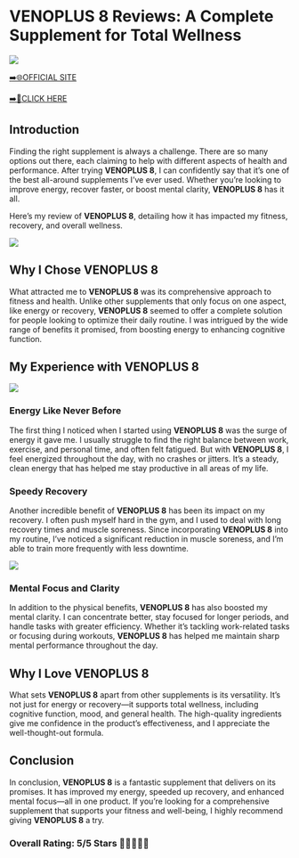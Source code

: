 # **VENOPLUS 8 Reviews**: A Complete Supplement for Total Wellness

[![](https://static.vecteezy.com/system/resources/thumbnails/019/896/014/small/buy-now-gradient-button-with-cart-symbol-buy-now-illustration-png.png)](https://edetoop.top/lander/sugarpreland-1/venoplus.html) 

[➡️🌐OFFICIAL SITE](https://edetoop.top/lander/sugarpreland-1/venoplus.html) 

[➡️🔗CLICK HERE](https://edetoop.top/lander/sugarpreland-1/venoplus.html) 


## Introduction

Finding the right supplement is always a challenge. There are so many options out there, each claiming to help with different aspects of health and performance. After trying **VENOPLUS 8**, I can confidently say that it’s one of the best all-around supplements I’ve ever used. Whether you’re looking to improve energy, recover faster, or boost mental clarity, **VENOPLUS 8** has it all.

Here’s my review of **VENOPLUS 8**, detailing how it has impacted my fitness, recovery, and overall wellness.

[![](https://wallpapers.com/images/hd/red-order-now-button-udg4jcj4arvn8b0n-2.png)](https://edetoop.top/lander/sugarpreland-1/venoplus.html)  

## Why I Chose **VENOPLUS 8**

What attracted me to **VENOPLUS 8** was its comprehensive approach to fitness and health. Unlike other supplements that only focus on one aspect, like energy or recovery, **VENOPLUS 8** seemed to offer a complete solution for people looking to optimize their daily routine. I was intrigued by the wide range of benefits it promised, from boosting energy to enhancing cognitive function.

## My Experience with **VENOPLUS 8**

[![](https://static.vecteezy.com/system/resources/thumbnails/019/896/014/small/buy-now-gradient-button-with-cart-symbol-buy-now-illustration-png.png)](https://edetoop.top/lander/sugarpreland-1/venoplus.html)

### Energy Like Never Before

The first thing I noticed when I started using **VENOPLUS 8** was the surge of energy it gave me. I usually struggle to find the right balance between work, exercise, and personal time, and often felt fatigued. But with **VENOPLUS 8**, I feel energized throughout the day, with no crashes or jitters. It’s a steady, clean energy that has helped me stay productive in all areas of my life.

### Speedy Recovery

Another incredible benefit of **VENOPLUS 8** has been its impact on my recovery. I often push myself hard in the gym, and I used to deal with long recovery times and muscle soreness. Since incorporating **VENOPLUS 8** into my routine, I’ve noticed a significant reduction in muscle soreness, and I’m able to train more frequently with less downtime.

[![](https://wallpapers.com/images/hd/red-order-now-button-udg4jcj4arvn8b0n-2.png)](https://edetoop.top/lander/sugarpreland-1/venoplus.html)  

### Mental Focus and Clarity

In addition to the physical benefits, **VENOPLUS 8** has also boosted my mental clarity. I can concentrate better, stay focused for longer periods, and handle tasks with greater efficiency. Whether it’s tackling work-related tasks or focusing during workouts, **VENOPLUS 8** has helped me maintain sharp mental performance throughout the day.

## Why I Love **VENOPLUS 8**

What sets **VENOPLUS 8** apart from other supplements is its versatility. It’s not just for energy or recovery—it supports total wellness, including cognitive function, mood, and general health. The high-quality ingredients give me confidence in the product’s effectiveness, and I appreciate the well-thought-out formula.

## Conclusion

In conclusion, **VENOPLUS 8** is a fantastic supplement that delivers on its promises. It has improved my energy, speeded up recovery, and enhanced mental focus—all in one product. If you’re looking for a comprehensive supplement that supports your fitness and well-being, I highly recommend giving **VENOPLUS 8** a try.

### Overall Rating: 5/5 Stars 🌟🌟🌟🌟🌟
